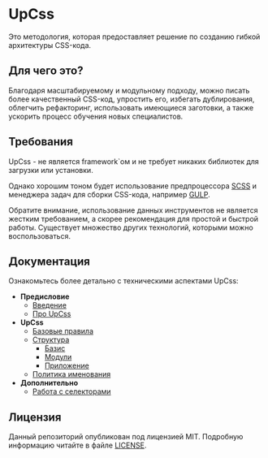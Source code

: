 # UpCss

Это методология, которая предоставляет решение по созданию гибкой 
архитектуры CSS-кода. 


## Для чего это?

Благодаря масштабируемому и модульному подходу, можно писать более 
качественный CSS-код, упростить его, избегать дублирования, 
облегчить рефакторинг, использовать имеющиеся заготовки, а также 
ускорить процесс обучения новых специалистов.


## Требования

UpCss - не является framework`ом и не требует никаких библиотек для 
загрузки или установки. 

Однако хорошим тоном будет использование предпроцессора [SCSS](http://sass-lang.com)
и менеджера задач для сборки CSS-кода, например [GULP](https://gulpjs.com). 

Обратите внимание, использование данных инструментов не является жестким 
требованием, а скорее рекомендация для простой и быстрой работы. Существует 
множество других технологий, которыми можно воспользоваться.


## Документация

Ознакомьтесь более детально с техническими аспектами UpCss:

* **Предисловие**
    * [Введение](./doc/preface/introduction.md)
    * [Про UpCss](./doc/preface/about.md)
* **UpCss**
    * [Базовые правила](./doc/core/base-rules.md)
    * [Структура](./doc/core/structure.md)
        * [Базис](./doc/core/upCss-base.md)
        * [Модули](./doc/core/upCss-modules.md)
        * [Приложение](./doc/core/upCss-application.md)
    * [Политика именования](./doc/core/naming-convention.md)
* **Дополнительно**
    * [Работа с селекторами](./doc/additionally/work-with-selectors.md)


## Лицензия

Данный репозиторий опубликован под лицензией MIT. 
Подробную информацию читайте в файле [LICENSE](./LICENSE).